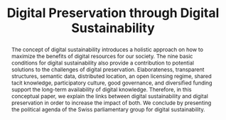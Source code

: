 ---
abstract: The concept of digital sustainability introduces a holistic approach on
  how to maximize the benefits of digital resources for our society. The nine basic
  conditions for digital sustainability also provide a contribution to potential solutions
  to the challenges of digital preservation. Elaborateness, transparent structures,
  semantic data, distributed location, an open licensing regime, shared tacit knowledge,
  participatory culture, good governance, and diversified funding support the long-term
  availability of digital knowledge. Therefore, in this conceptual paper, we explain
  the links between digital sustainability and digital preservation in order to increase
  the impact of both. We conclude by presenting the political agenda of the Swiss
  parliamentary group for digital sustainability.
creators:
- Stuermer, Matthias
- Abu-Tayeh, Gabriel
date: null
document_url: https://services.phaidra.univie.ac.at/api/object/o:503175/download
grand_parent: iPRES
institutions: []
keywords: []
landing_page_url: https://phaidra.univie.ac.at/o:503175
language: eng
layout: publication
license: CC BY-NC-SA 3.0 AT
notes_url: null
parent: iPRES 2016
publication_type: paper
size: 92116
slides_url: null
source_name: iPRES
title: Digital Preservation through Digital Sustainability
year: 2016
---